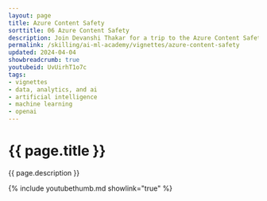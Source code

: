 ```yaml
---
layout: page
title: Azure Content Safety
sorttitle: 06 Azure Content Safety
description: Join Devanshi Thakar for a trip to the Azure Content Safety service and learn how to best guard your AI applications. This video will guide you through real-world examples where we address hate, violent, harmful, and sexual content – in different scenarios – with the Azure Content Safety tool.
permalink: /skilling/ai-ml-academy/vignettes/azure-content-safety
updated: 2024-04-04
showbreadcrumb: true
youtubeid: UvUirhT1o7c
tags:
- vignettes
- data, analytics, and ai
- artificial intelligence
- machine learning
- openai
---
```


# {{ page.title }}

{{ page.description }}

{% include youtubethumb.md showlink="true" %}